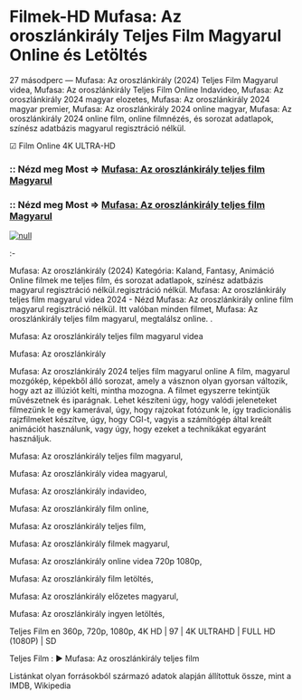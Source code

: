 # Filmek-HD Mufasa: Az oroszlánkirály Teljes Film Magyarul Online és Letöltés


27 másodperc — Mufasa: Az oroszlánkirály (2024) Teljes Film Magyarul videa, Mufasa: Az oroszlánkirály Teljes Film Online Indavideo, Mufasa: Az oroszlánkirály 2024 magyar elozetes, Mufasa: Az oroszlánkirály 2024 magyar premier, Mufasa: Az oroszlánkirály 2024 online magyar, Mufasa: Az oroszlánkirály 2024 online film, online filmnézés, és sorozat adatlapok, színész adatbázis magyarul regisztráció nélkül.

☑ Film Online 4K ULTRA-HD

### :: Nézd meg Most => [Mufasa: Az oroszlánkirály teljes film Magyarul](http://love-4k.com/hu/movie/762509/mufasa-the-lion-king-gitcup)

### :: Nézd meg Most => [Mufasa: Az oroszlánkirály teljes film Magyarul](http://love-4k.com/hu/movie/762509/mufasa-the-lion-king-gitcup)

[![null](https://static.wixstatic.com/media/855a25_043b5abeb4ae4d35ac003198e7fe56ed~mv2.gif)](http://love-4k.com/hu/movie/762509/mufasa-the-lion-king-gitcup)

:-

Mufasa: Az oroszlánkirály (2024) Kategória: Kaland, Fantasy, Animáció Online filmek me teljes film, és sorozat adatlapok, színész adatbázis magyarul regisztráció nélkül.regisztráció nélkül. Mufasa: Az oroszlánkirály teljes film magyarul videa 2024 - Nézd Mufasa: Az oroszlánkirály online film magyarul regisztráció nélkül. Itt valóban minden filmet, Mufasa: Az oroszlánkirály teljes film magyarul, megtalálsz online. .

Mufasa: Az oroszlánkirály teljes film magyarul videa

Mufasa: Az oroszlánkirály

Mufasa: Az oroszlánkirály 2024 teljes film magyarul online A film, magyarul mozgókép, képekből álló sorozat, amely a vásznon olyan gyorsan változik, hogy azt az illúziót kelti, mintha mozogna. A filmet egyszerre tekintjük művészetnek és iparágnak. Lehet készíteni úgy, hogy valódi jeleneteket filmezünk le egy kamerával, úgy, hogy rajzokat fotózunk le, így tradicionális rajzfilmeket készítve, úgy, hogy CGI-t, vagyis a számítógép által kreált animációt használunk, vagy úgy, hogy ezeket a technikákat egyaránt használjuk.

Mufasa: Az oroszlánkirály teljes film magyarul,

Mufasa: Az oroszlánkirály videa magyarul,

Mufasa: Az oroszlánkirály indavideo,

Mufasa: Az oroszlánkirály film online,

Mufasa: Az oroszlánkirály teljes film,

Mufasa: Az oroszlánkirály filmek magyarul,

Mufasa: Az oroszlánkirály online videa 720p 1080p,

Mufasa: Az oroszlánkirály film letöltés,

Mufasa: Az oroszlánkirály előzetes magyarul,

Mufasa: Az oroszlánkirály ingyen letöltés,

Teljes Film en 360p, 720p, 1080p, 4K HD | 97 | 4K ULTRAHD | FULL HD (1080P) | SD

Teljes Film : ► Mufasa: Az oroszlánkirály teljes film

Listánkat olyan forrásokból származó adatok alapján állítottuk össze, mint a IMDB, Wikipedia
